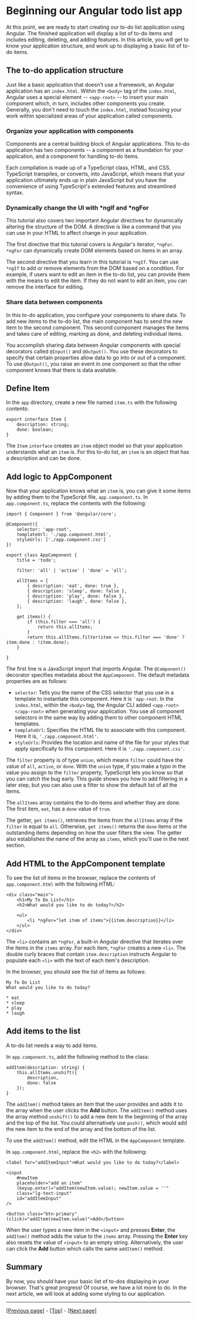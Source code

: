 # Beginning our Angular todo list app

At this point, we are ready to start creating our to-do list application using Angular. The finished application will display a list of to-do items and includes editing, deleting, and adding features. In this article, you will get to know your application structure, and work up to displaying a basic list of to-do items.

## The to-do application structure

Just like a basic application that doesn't use a framework, an Angular application has an `index.html`. Within the `<body>` tag of the `index.html`, Angular uses a special element -- `<app-root>` -- to insert your main component which, in turn, includes other components you create. Generally, you don't need to touch the `index.html`, instead focusing your work within specialized areas of your application called components.

### Organize your application with components

Components are a central building block of Angular applications. This to-do application has two components -- a component as a foundation for your application, and a component for handling to-do items.

Each compilation is made up of a TypeScript class, HTML, and CSS. TypeScript transpiles, or converts, into JavaScript, which means that your application ultimately ends up in plain JavaScript but you have the convenience of using TypeScript's extended features and streamlined syntax.

### Dynamically change the UI with *ngIf and *ngFor

This tutorial also covers two important Angular directives for dynamically altering the structure of the DOM. A directive is like a command that you can use in your HTML to affect change in your application.

The first directive that this tutorial covers is Angular's iterator, `*ngFor`. `*ngFor` can dynamically create DOM elements based on items in an array.

The second directive that you learn in this tutorial is `*ngIf`. You can use `*ngIf` to add or remove elements from the DOM based on a condition. For example, if users want to edit an item in the to-do list, you can provide them with the means to edit the item. If they do not want to edit an item, you can remove the interface for editing.

### Share data between components

In this to-do application, you configure your components to share data. To add new items to the to-do list, the main component has to send the new item to the second component. This second component manages the items and takes care of editing, marking as done, and deleting individual items.

You accomplish sharing data between Angular components with special decorators called `@Input()` and `@Output()`. You use these decorators to specify that certain properties allow data to go into or out of a component. To use `@Output()`, you raise an event in one component so that the other component knows that there is data available.

## Define Item

In the `app` directory, create a new file named `item.ts` with the following contents:
```
export interface Item {
    description: string;
    done: boolean;
}
```
The `Item` `interface` creates an `item` object model so that your application understands what an `item` is. For this to-do list, an `item` is an object that has a description and can be done.

## Add logic to AppComponent

Now that your application knows what an `item` is, you can give it some items by adding them to the TypeScript file, `app.component.ts`. In `app.component.ts`, replace the contents with the following:
```
import { Component } from '@angular/core';

@Component({
    selector: 'app-root',
    templateUrl: './app.component.html',
    styleUrls: ['./app.component.css']
})

export class AppComponent {
    title = 'todo';

    filter: 'all' | 'active' | 'done' = 'all';

    allItems = [
        { description: 'eat', done: true },
        { description: 'sleep', done: false },
        { description: 'play', done: false },
        { description: 'laugh', done: false },
    ];

    get items() {
        if (this.filter === 'all') {
            return this.allItems;
        }
        return this.allItems.filter(item => this.filter === 'done' ? item.done : !item.done);
    }

}
```
The first line is a JavaScript import that imports Angular. The `@Component()` decorator specifies metadata about the `AppComponent`. The default metadata properties are as follows:

* `selector`: Tells you the name of the CSS selector that you use in a template to instantiate this component. Here it is `'app-root`. In the `index.html`, within the `<body>` tag, the Angular CLI added `<app-root></app-root>` when generating your application. You use all component selectors in the same way by adding them to other component HTML templates.
* `templateUrl`: Specifies the HTML file to associate with this component. Here it is, `'./app.component.html'`.
* `styleUrls`: Provides the location and name of the file for your styles that apply specifically to this component. Here it is `'./app.component.css'`.

The `filter` property is of type `union`, which means `filter` could have the value of `all`, `active`, or `done`. With the `union` type, if you make a typo in the value you assign to the `filter` property, TypeScript lets you know so that you can catch the bug early. This guide shows you how to add filtering in a later step, but you can also use a filter to show the default list of all the items.

The `allItems` array contains the to-do items and whether they are done. The first item, `eat`, has a `done` value of `true`.

The getter, `get items()`, retrieves the items from the `allItems` array if the `filter` is equal to `all`. Otherwise, `get items()` returns the `done` items or the outstanding items depending on how the user filters the view. The getter also establishes the name of the array as `items`, which you'll use in the next section.

## Add HTML to the AppComponent template

To see the list of items in the browser, replace the contents of `app.component.html` with the following HTML:
```
<div class="main">
    <h1>My To Do List</h1>
    <h2>What would you like to do today?</h2>

    <ul>
        <li *ngFor="let item of items">{{item.description}}</li>
    </ul>
</div>
```
The `<li>` contains an `*ngFor`, a built-in Angular directive that iterates over the items in the `items` array. For each item, `*ngFor` creates a new `<li>`. The double curly braces that contain `item.description` instructs Angular to populate each `<li>` with the text of each item's description.

In the browser, you should see the list of items as follows:
```
My To Do List
What would you like to do today?

* eat
* sleep
* play
* laugh
```

## Add items to the list

A to-do list needs a way to add items.

In `app.component.ts`, add the following method to the class:
```
addItem(description: string) {
    this.allItems.unshift({
        description,
        done: false
    });
}
```
The `addItem()` method takes an item that the user provides and adds it to the array when the user clicks the **Add** button. The `addItem()` method uses the array method `unshift()` to add a new item to the beginning of the array and the top of the list. You could alternatively use `push()`, which would add the new item to the end of the array and the bottom of the list.

To use the `addItem()` method, edit the HTML in the `AppComponent` template.

In `app.component.html`, replace the `<h2>` with the following:
```
<label for="addItemInput">What would you like to do today?</label>

<input
    #newItem
    placeholder="add an item"
    (keyup.enter)="addItem(newItem.value); newItem.value = ''"
    class="lg-text-input"
    id="addItemInput"
/>

<button class="btn-primary" (click)="addItem(newItem.value)">Add</button>
```
When the user types a new item in the `<input>` and presses **Enter**, the `addItem()` method adds the value to the `items` array. Pressing the **Enter** key also resets the value of `<input>` to an empty string. Alternatively, the user can click the **Add** button which calls the same `addItem()` method.

## Summary

By now, you should have your basic list of to-dos displaying in your browser. That's great progress! Of course, we have a lot more to do. In the next article, we will look at adding some styling to our application.

<hr>

[[Previous page]](https://github.com/AndrewSRea/My_Learning_Port/tree/main/JavaScript/Tools_and_Testing/Client-side_Frameworks/Angular/Starting_with_Angular#getting-started-with-angular) - [[Top]](https://github.com/AndrewSRea/My_Learning_Port/tree/main/JavaScript/Tools_and_Testing/Client-side_Frameworks/Angular/Beginning_Todo_List_App#beginning-our-angular-todo-list-app) - [[Next page]]()